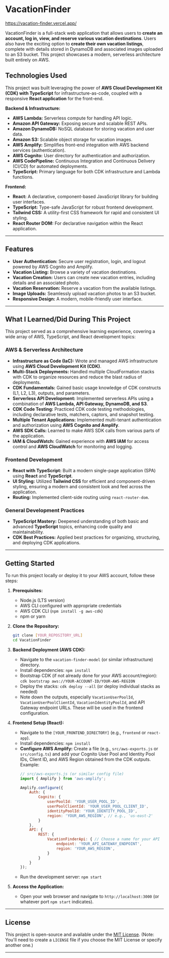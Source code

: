 # VacationFinder

https://vacation-finder.vercel.app/

VacationFinder is a full-stack web application that allows users to **create an account, log in, view, and reserve various vacation destinations**. Users also have the exciting option to **create their own vacation listings**, complete with details stored in DynamoDB and associated images uploaded to an S3 bucket. This project showcases a modern, serverless architecture built entirely on AWS.

## Technologies Used

This project was built leveraging the power of **AWS Cloud Development Kit (CDK) with TypeScript** for infrastructure-as-code, coupled with a responsive **React application** for the front-end.

**Backend & Infrastructure:**
* **AWS Lambda:** Serverless compute for handling API logic.
* **Amazon API Gateway:** Exposing secure and scalable REST APIs.
* **Amazon DynamoDB:** NoSQL database for storing vacation and user data.
* **Amazon S3:** Scalable object storage for vacation images.
* **AWS Amplify:** Simplifies front-end integration with AWS backend services (authentication).
* **AWS Cognito:** User directory for authentication and authorization.
* **AWS CodePipeline:** Continuous Integration and Continuous Delivery (CI/CD) for automated deployments.
* **TypeScript:** Primary language for both CDK infrastructure and Lambda functions.

**Frontend:**
* **React:** A declarative, component-based JavaScript library for building user interfaces.
* **TypeScript:** Type-safe JavaScript for robust frontend development.
* **Tailwind CSS:** A utility-first CSS framework for rapid and consistent UI styling.
* **React Router DOM:** For declarative navigation within the React application.

---

## Features

* **User Authentication:** Secure user registration, login, and logout powered by AWS Cognito and Amplify.
* **Vacation Listing:** Browse a variety of vacation destinations.
* **Vacation Creation:** Users can create new vacation entries, including details and an associated photo.
* **Vacation Reservation:** Reserve a vacation from the available listings.
* **Image Uploads:** Seamlessly upload vacation photos to an S3 bucket.
* **Responsive Design:** A modern, mobile-friendly user interface.

---

## What I Learned/Did During This Project

This project served as a comprehensive learning experience, covering a wide array of AWS, TypeScript, and React development topics:

### AWS & Serverless Architecture
* **Infrastructure as Code (IaC):** Wrote and managed AWS infrastructure using **AWS Cloud Development Kit (CDK)**.
* **Multi-Stack Deployments:** Handled multiple CloudFormation stacks with CDK to organize resources and reduce the blast radius of deployments.
* **CDK Fundamentals:** Gained basic usage knowledge of CDK constructs (L1, L2, L3), outputs, and parameters.
* **Serverless API Development:** Implemented serverless APIs using a combination of **AWS Lambda, API Gateway, DynamoDB, and S3**.
* **CDK Code Testing:** Practiced CDK code testing methodologies, including declarative tests, matchers, captors, and snapshot testing.
* **Multiple Tenant Applications:** Implemented multi-tenant authentication and authorization using **AWS Cognito and Amplify**.
* **AWS SDK Calls:** Learned to make AWS SDK calls from various parts of the application.
* **IAM & CloudWatch:** Gained experience with **AWS IAM** for access control and **AWS CloudWatch** for monitoring and logging.

### Frontend Development
* **React with TypeScript:** Built a modern single-page application (SPA) using **React** and **TypeScript**.
* **UI Styling:** Utilized **Tailwind CSS** for efficient and component-driven styling, ensuring a modern and consistent look and feel across the application.
* **Routing:** Implemented client-side routing using `react-router-dom`.

### General Development Practices
* **TypeScript Mastery:** Deepened understanding of both basic and advanced **TypeScript** topics, enhancing code quality and maintainability.
* **CDK Best Practices:** Applied best practices for organizing, structuring, and deploying CDK applications.

---

## Getting Started

To run this project locally or deploy it to your AWS account, follow these steps:

1.  **Prerequisites:**
    * Node.js (LTS version)
    * AWS CLI configured with appropriate credentials
    * AWS CDK CLI (`npm install -g aws-cdk`)
    * npm or yarn

2.  **Clone the Repository:**
    ```bash
    git clone [YOUR_REPOSITORY_URL]
    cd VacationFinder
    ```

3.  **Backend Deployment (AWS CDK):**
    * Navigate to the `vacation-finder-model` (or similar infrastructure) directory.
    * Install dependencies: `npm install`
    * Bootstrap CDK (if not already done for your AWS account/region): `cdk bootstrap aws://YOUR-ACCOUNT-ID/YOUR-AWS-REGION`
    * Deploy the stacks: `cdk deploy --all` (or deploy individual stacks as needed)
    * Note down the outputs, especially `VacationUserPoolId`, `VacationUserPoolClientId`, `VacationIdentityPoolId`, and API Gateway endpoint URLs. These will be used in the frontend configuration.

4.  **Frontend Setup (React):**
    * Navigate to the `[YOUR_FRONTEND_DIRECTORY]` (e.g., `frontend` or `react-app`).
    * Install dependencies: `npm install`
    * **Configure AWS Amplify:** Create a file (e.g., `src/aws-exports.js` or `src/config.ts`) and add your Cognito User Pool and Identity Pool IDs, Client ID, and AWS Region obtained from the CDK outputs. Example:
        ```javascript
        // src/aws-exports.js (or similar config file)
        import { Amplify } from 'aws-amplify';

        Amplify.configure({
            Auth: {
                Cognito: {
                    userPoolId: 'YOUR_USER_POOL_ID',
                    userPoolClientId: 'YOUR_USER_POOL_CLIENT_ID',
                    identityPoolId: 'YOUR_IDENTITY_POOL_ID',
                    region: 'YOUR_AWS_REGION', // e.g., 'us-east-2'
                }
            },
            API: {
                REST: {
                    VacationFinderApi: { // Choose a name for your API
                        endpoint: 'YOUR_API_GATEWAY_ENDPOINT',
                        region: 'YOUR_AWS_REGION',
                    }
                }
            }
        });
        ```
    * Run the development server: `npm start`

5.  **Access the Application:**
    * Open your web browser and navigate to `http://localhost:3000` (or whatever port `npm start` indicates).

---

## License

This project is open-source and available under the [MIT License](LICENSE).
(Note: You'll need to create a `LICENSE` file if you choose the MIT License or specify another one.)

---
